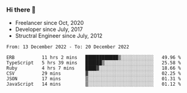### Hi there 👋

- Freelancer since Oct, 2020
- Developer since July, 2017
- Structral Engineer since July, 2012

<!--START_SECTION:waka-->

```text
From: 13 December 2022 - To: 20 December 2022

ERB          11 hrs 2 mins   ████████████▒░░░░░░░░░░░░   49.96 %
TypeScript   5 hrs 39 mins   ██████▒░░░░░░░░░░░░░░░░░░   25.58 %
Ruby         4 hrs 7 mins    ████▓░░░░░░░░░░░░░░░░░░░░   18.66 %
CSV          29 mins         ▓░░░░░░░░░░░░░░░░░░░░░░░░   02.25 %
JSON         17 mins         ▒░░░░░░░░░░░░░░░░░░░░░░░░   01.31 %
JavaScript   14 mins         ▒░░░░░░░░░░░░░░░░░░░░░░░░   01.12 %
```

<!--END_SECTION:waka-->

